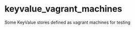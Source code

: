 keyvalue_vagrant_machines
=========================

Some KeyValue stores defined as vagrant machines for testing